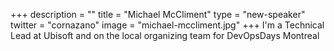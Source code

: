+++
description = ""
title = "Michael McCliment"
type = "new-speaker"
twitter = "cornazano"
image = "michael-mccliment.jpg"
+++
I'm a Technical Lead at Ubisoft and on the local organizing team for DevOpsDays Montreal